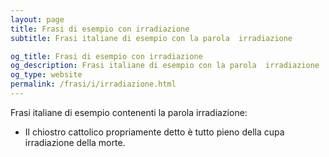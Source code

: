 ```yaml
---
layout: page
title: Frasi di esempio con irradiazione 
subtitle: Frasi italiane di esempio con la parola  irradiazione

og_title: Frasi di esempio con irradiazione 
og_description: Frasi italiane di esempio con la parola  irradiazione
og_type: website
permalink: /frasi/i/irradiazione.html
---
```


Frasi italiane di esempio contenenti la parola irradiazione:


- Il chiostro cattolico propriamente detto è tutto pieno della cupa irradiazione della morte.
